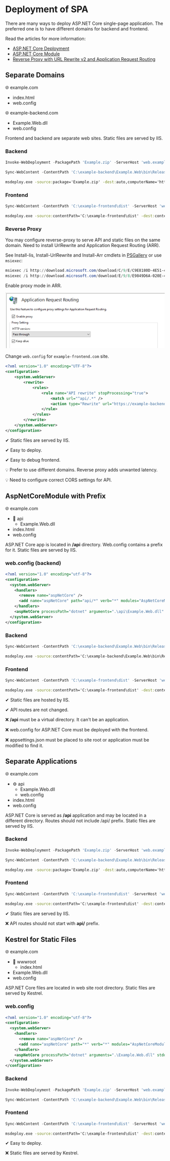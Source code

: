 # Deployment of SPA

There are many ways to deploy ASP.NET Core single-page application. The preferred one is to have different domains for backend and frontend.

Read the articles for more information:

- [ASP.NET Core Deployment](AspNetCoreDeployment.md)
- [ASP.NET Core Module](https://docs.microsoft.com/en-us/aspnet/core/host-and-deploy/aspnet-core-module?view=aspnetcore-2.2)
- [Reverse Proxy with URL Rewrite v2 and Application Request Routing](https://docs.microsoft.com/en-us/iis/extensions/url-rewrite-module/reverse-proxy-with-url-rewrite-v2-and-application-request-routing)

## Separate Domains

🌐 example.com
- index.html
- web.config

🌐 example-backend.com
- Example.Web.dll
- web.config

Frontend and backend are separate web sites. Static files are served by IIS.

### Backend

```powershell
Invoke-WebDeployment -PackagePath 'Example.zip' -ServerHost 'web.example.com' -SiteName 'example-backend.com' -Application ''
```

```powershell
Sync-WebContent -ContentPath 'C:\example-backend\Example.Web\bin\Release\netcoreapp2.1\publish' -ServerHost 'web.example.com' -SiteName 'example-backend.com' -Application ''
```

```bat
msdeploy.exe -source:package='Example.zip' -dest:auto,computerName='https://web.example.com:8172/msdeploy.axd?site=example-backend.com' -verb:sync -setParam:name='IIS Web Application Name',value='example-backend.com/'
```

### Frontend

```powershell
Sync-WebContent -ContentPath 'C:\example-frontend\dist' -ServerHost 'web.example.com' -SiteName 'example.com' -Application ''
```

```bat
msdeploy.exe -source:contentPath='C:\example-frontend\dist' -dest:contentPath='example.com/',computerName='https://web.example.com:8172/msdeploy.axd?site=example.com' -verb:sync
```

### Reverse Proxy

You may configure reverse-proxy to serve API and static files on the same domain. Need to install UrlRewrite and Application Request Routing (ARR).

See Install-Iis, Install-UrlRewrite and Install-Arr cmdlets in [PSGallery](https://github.com/Saritasa/PSGallery/blob/master/docs/Saritasa.RemoteManagement.md) or use `msiexec`:

```powershell
msiexec /i http://download.microsoft.com/download/C/9/E/C9E8180D-4E51-40A6-A9BF-776990D8BCA9/rewrite_amd64.msi
msiexec /i http://download.microsoft.com/download/E/9/8/E9849D6A-020E-47E4-9FD0-A023E99B54EB/requestRouter_amd64.msi
```

Enable proxy mode in ARR.

![](images/Arr01.png)

Change `web.config` for `example-frontend.com` site.

```xml
<?xml version="1.0" encoding="UTF-8"?>
<configuration>
    <system.webServer>
        <rewrite>
            <rules>
                <rule name="API rewrite" stopProcessing="true">
                    <match url="^api/.*" />
                    <action type="Rewrite" url="https://example-backend.com/{R:0}" />
                </rule>
            </rules>
        </rewrite>
    </system.webServer>
</configuration>
```

✔ Static files are served by IIS.

✔ Easy to deploy.

✔ Easy to debug frontend.

💡 Prefer to use different domains. Reverse proxy adds unwanted latency.

💡 Need to configure correct CORS settings for API.

## AspNetCoreModule with Prefix

🌐 example.com
- 📁 api
  - Example.Web.dll
- index.html
- web.config

ASP.NET Core app is located in **/api** directory. Web.config contains a prefix for it. Static files are served by IIS.

### web.config (backend)

```xml
<?xml version="1.0" encoding="utf-8"?>
<configuration>
  <system.webServer>
    <handlers>
      <remove name="aspNetCore" />
      <add name="aspNetCore" path="api/*" verb="*" modules="AspNetCoreModule" resourceType="Unspecified" />
    </handlers>
    <aspNetCore processPath="dotnet" arguments=".\api\Example.Web.dll" stdoutLogEnabled="false" stdoutLogFile=".\logs\stdout" />
  </system.webServer>
</configuration>
```

### Backend

```powershell
Sync-WebContent -ContentPath 'C:\example-backend\Example.Web\bin\Release\netcoreapp2.1\publish' -ServerHost 'web.example.com' -SiteName 'example.com' -Application 'api'
```

```bat
msdeploy.exe -source:contentPath='C:\example-backend\Example.Web\bin\Release\netcoreapp2.1\publish' -dest:contentPath='example.com/api',computerName='https://web.example.com:8172/msdeploy.axd?site=example.com' -verb:sync
```

### Frontend

```powershell
Sync-WebContent -ContentPath 'C:\example-frontend\dist' -ServerHost 'web.example.com' -SiteName 'example.com' -Application ''
```

```bat
msdeploy.exe -source:contentPath='C:\example-frontend\dist' -dest:contentPath='example.com/',computerName='https://web.example.com:8172/msdeploy.axd?site=example.com' -verb:sync
```

✔ Static files are hosted by IIS.

✔ API routes are not changed.

❌ **/api** must be a virtual directory. It can't be an application.

❌ web.config for ASP.NET Core must be deployed with the frontend.

❌ appsettings.json must be placed to site root or application must be modified to find it.

## Separate Applications

🌐 example.com
- ⚙ api
    - Example.Web.dll
    - web.config
- index.html
- web.config

ASP.NET Core is served as **/api** application and may be located in a different directory. Routes should not include /api/ prefix. Static files are served by IIS.

### Backend

```powershell
Invoke-WebDeployment -PackagePath 'Example.zip' -ServerHost 'web.example.com' -SiteName 'example.com' -Application 'api'
```

```powershell
Sync-WebContent -ContentPath 'C:\example-backend\Example.Web\bin\Release\netcoreapp2.1\publish' -ServerHost 'web.example.com' -SiteName 'example.com' -Application 'api'
```

```bat
msdeploy.exe -source:package='Example.zip' -dest:auto,computerName='https://web.example.com:8172/msdeploy.axd?site=example.com' -verb:sync -setParam:name='IIS Web Application Name',value='example.com/api'
```

### Frontend

```powershell
Sync-WebContent -ContentPath 'C:\example-frontend\dist' -ServerHost 'web.example.com' -SiteName 'example.com' -Application '' -MSDeployParams @('-skip:Directory=api')
```

```bat
msdeploy.exe -source:contentPath='C:\example-frontend\dist' -dest:contentPath='example.com/',computerName='https://web.example.com:8172/msdeploy.axd?site=example.com' -verb:sync -skip:Directory=api
```

✔ Static files are served by IIS.

❌ API routes should not start with **api/** prefix.

## Kestrel for Static Files

🌐 example.com
- 📁 wwwroot
  - index.html
- Example.Web.dll
- web.config

ASP.NET Core files are located in web site root directory. Static files are served by Kestrel.

### web.config

```xml
<?xml version="1.0" encoding="utf-8"?>
<configuration>
  <system.webServer>
    <handlers>
      <remove name="aspNetCore" />
      <add name="aspNetCore" path="*" verb="*" modules="AspNetCoreModule" resourceType="Unspecified" />
    </handlers>
    <aspNetCore processPath="dotnet" arguments=".\Example.Web.dll" stdoutLogEnabled="false" stdoutLogFile=".\logs\stdout" />
  </system.webServer>
</configuration>
```

### Backend

```powershell
Invoke-WebDeployment -PackagePath 'Example.zip' -ServerHost 'web.example.com' -SiteName 'example.com' -Application '' -MSDeployParams @('-skip:Directory=wwwroot')
```

```powershell
Sync-WebContent -ContentPath 'C:\example-backend\Example.Web\bin\Release\netcoreapp2.1\publish' -ServerHost 'web.example.com' -SiteName 'example.com' -Application '' -MSDeployParams @('-skip:Directory=wwwroot')
```

### Frontend

```powershell
Sync-WebContent -ContentPath 'C:\example-frontend\dist' -ServerHost 'web.example.com' -SiteName 'example.com' -Application 'wwwroot'
```

```bat
msdeploy.exe -source:contentPath='C:\example-frontend\dist' -dest:contentPath='example.com/wwwroot',computerName='https://web.example.com:8172/msdeploy.axd?site=example.com' -verb:sync
```

✔ Easy to deploy.

❌ Static files are served by Kestrel.
